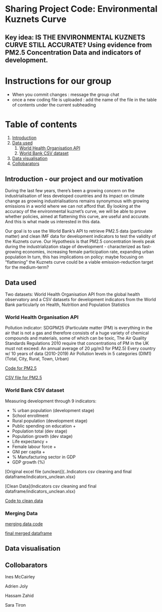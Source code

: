 # Sharing Project Code:  Environmental Kuznets Curve
## Key idea: IS THE ENVIRONMENTAL KUZNETS CURVE STILL ACCURATE? Using evidence from PM2.5 Concentration Data and indicators of development. 

# Instructions for our group
- When you commit changes : message the group chat 
- once a new coding file is uploaded : add the name of the file in the table of contents under the current subheading

# Table of contents
1. [Introduction](#introduction)
2. [Data used](#paragraph1)
    1. [World Health Organisation API](#subparagraph1)
    2. [World Bank CSV dataset](#subparagraph2) 
3. [Data visualisation](#paragraph2)
4. [Collobarators](#paragraph3)

## Introduction - our project and our motivation <a name="introduction"></a>
During the last few years, there’s been a growing concern on the industrialisation of less developed countries and its impact on climate change as growing industrialisations remains synonymous with growing emissions in a world where we can not afford that. By looking at the accuracy of the environmental kuznet’s curve, we will be able to prove whether policies, aimed at flattening this curve, are useful and accurate. And this is what made us interested in this data. 

Our goal is to use the World Bank’s API to retrieve PM2.5 data (particulate matter) and clean IMF data for development indicators to test the validity of the Kuznets curve. Our Hypothesis is that PM2.5 concentration levels peak during the industrialization stage of development - characterized as fast-growing economies, increasing female participation rate, expanding urban population
In turn, this has implications on policy: maybe focusing on “flattening” the Kuznets curve could be a viable emission-reduction target for the medium-term?

## Data used <a name="paragraph1"></a>
Two datasets: World Health Organisation API from the global health observatory and a CSV datasets for development indicators from the World Bank particularly on Health, Nutrition and Population Statistics

### World Health Organisation API <a name="subparagraph1"></a>
Pollution indicator: SDGPM25  (Particulate matter (PM) is everything in the air that is not a gas and therefore consists of a huge variety of chemical compounds and materials, some of which can be toxic, The Air Quality Standards Regulations 2010 require that concentrations of PM in the UK must not exceed: An annual average of 20 µg/m3 for PM2.5)
Every country w/ 10 years of data (2010-2019)
Air Pollution levels in 5 categories (DIM1) (Total, City, Rural, Town, Urban)

[Code for PM2.5](https://github.com/neocommits/environmentalkuznets/blob/8d320777d10cfe5cc6c4a601a26e706a416b5718/API%20code%20and%20csv%20file/PM25.py)

[CSV file for PM2.5](https://github.com/neocommits/environmentalkuznets/blob/11c950810089379519de1a039b15b76a8f58afd3/API%20code%20and%20csv%20file/PM25_data.csv)

### World Bank CSV dataset <a name="subparagraph2"></a>

Measuring development through 9 indicators:
- % urban population (development stage)
- School enrollment 
- Rural population  (development stage)
- Public spending on education +
- Population total  (dev stage)
- Population growth (dev stage)
- Life expectancy +
- Female labour force +
- GNI per capita +
- % Manufacturing sector in GDP
- GDP growth (%)

[Original excel file (unclean)](..Indicators csv cleaning and final dataframe/indicators_unclean.xlsx)

[Clean Data](Indicators csv cleaning and final dataframe/indicators_unclean.xlsx)

[Code to clean data](https://github.com/neocommits/environmentalkuznets/blob/e51ec8c181716de6e131260745501ded40ae3c37/Indicators%20csv%20cleaning%20and%20final%20dataframe/Indicators_data_cleaning.ipynb)

### Merging Data

[merging data code](https://github.com/neocommits/environmentalkuznets/blob/e51ec8c181716de6e131260745501ded40ae3c37/Indicators%20csv%20cleaning%20and%20final%20dataframe/Final_data_merging.ipynb)

[final merged dataframe](https://github.com/neocommits/environmentalkuznets/blob/e51ec8c181716de6e131260745501ded40ae3c37/Indicators%20csv%20cleaning%20and%20final%20dataframe/final_dataframe.csv)


## Data visualisation <a name="paragraph2"></a>

## Collobarators  <a name="paragraph3"></a>
Ines McCairley

Adrien Joly

Hassam Zahid

Sara Tiron

